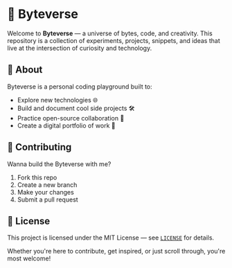 # 🌌 Byteverse
Welcome to **Byteverse** — a universe of bytes, code, and creativity. This repository is a collection of experiments, projects, snippets, and ideas that live at the intersection of curiosity and technology.

## 🚀 About

Byteverse is a personal coding playground built to:

- Explore new technologies 🌐  
- Build and document cool side projects 🛠️  
- Practice open-source collaboration 🤝  
- Create a digital portfolio of work 📁

## 🙌 Contributing

Wanna build the Byteverse with me?

1. Fork this repo
2. Create a new branch
3. Make your changes
4. Submit a pull request


## 📜 License

This project is licensed under the MIT License — see [`LICENSE`](./LICENSE) for details.

Whether you're here to contribute, get inspired, or just scroll through, you're most welcome!
